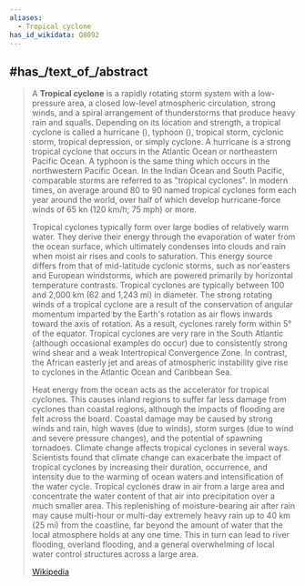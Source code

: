 ```yaml
---
aliases:
  - Tropical cyclone
has_id_wikidata: Q8092
---
```



## #has_/text_of_/abstract 

> A **Tropical cyclone** is a rapidly rotating storm system with a low-pressure area, a closed low-level atmospheric circulation, strong winds, and a spiral arrangement of thunderstorms that produce heavy rain and squalls. Depending on its location and strength, a tropical cyclone is called a hurricane (), typhoon (), tropical storm, cyclonic storm, tropical depression, or simply cyclone. A hurricane is a strong tropical cyclone that occurs in the Atlantic Ocean or northeastern Pacific Ocean. A typhoon is the same thing which occurs in the northwestern Pacific Ocean. In the Indian Ocean and South Pacific, comparable storms are referred to as "tropical cyclones". In modern times, on average around 80 to 90 named tropical cyclones form each year around the world, over half of which develop hurricane-force winds of 65 kn (120 km/h; 75 mph) or more.  
>
> Tropical cyclones typically form over large bodies of relatively warm water. They derive their energy through the evaporation of water from the ocean surface, which ultimately condenses into clouds and rain when moist air rises and cools to saturation. This energy source differs from that of mid-latitude cyclonic storms, such as nor'easters and European windstorms, which are powered primarily by horizontal temperature contrasts. Tropical cyclones are typically between 100 and 2,000 km (62 and 1,243 mi) in diameter. The strong rotating winds of a tropical cyclone are a result of the conservation of angular momentum imparted by the Earth's rotation as air flows inwards toward the axis of rotation. As a result, cyclones rarely form within 5° of the equator. Tropical cyclones are very rare in the South Atlantic (although occasional examples do occur) due to consistently strong wind shear and a weak Intertropical Convergence Zone. In contrast, the African easterly jet and areas of atmospheric instability give rise to cyclones in the Atlantic Ocean and Caribbean Sea.  
>
> 
>
> Heat energy from the ocean acts as the accelerator for tropical cyclones. This causes inland regions to suffer far less damage from cyclones than coastal regions, although the impacts of flooding are felt across the board. Coastal damage may be caused by strong winds and rain, high waves (due to winds), storm surges (due to wind and severe pressure changes), and the potential of spawning tornadoes. Climate change affects tropical cyclones in several ways. Scientists found that climate change can exacerbate the impact of tropical cyclones by increasing their duration, occurrence, and intensity due to the warming of ocean waters and intensification of the water cycle. Tropical cyclones draw in air from a large area and concentrate the water content of that air into precipitation over a much smaller area. This replenishing of moisture-bearing air after rain may cause multi-hour or multi-day extremely heavy rain up to 40 km (25 mi) from the coastline, far beyond the amount of water that the local atmosphere holds at any one time. This in turn can lead to river flooding, overland flooding, and a general overwhelming of local water control structures across a large area.
>
> [Wikipedia](https://en.wikipedia.org/wiki/Tropical%20cyclone)

